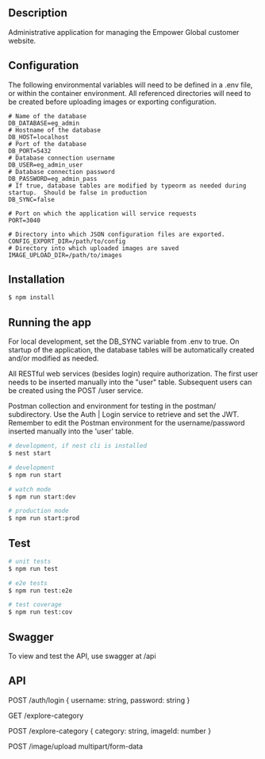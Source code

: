 ## Description

Administrative application for managing the Empower Global customer website.  

## Configuration

The following environmental variables will need to be defined in a .env file, or within the container environment.  All referenced directories will need to be created before uploading images or exporting configuration.

```properties
# Name of the database
DB_DATABASE=eg_admin
# Hostname of the database
DB_HOST=localhost
# Port of the database
DB_PORT=5432
# Database connection username
DB_USER=eg_admin_user
# Database connection password
DB_PASSWORD=eg_admin_pass
# If true, database tables are modified by typeorm as needed during startup.  Should be false in production 
DB_SYNC=false

# Port on which the application will service requests
PORT=3040

# Directory into which JSON configuration files are exported. 
CONFIG_EXPORT_DIR=/path/to/config
# Directory into which uploaded images are saved
IMAGE_UPLOAD_DIR=/path/to/images
```

## Installation

```bash
$ npm install
```

## Running the app

For local development, set the DB_SYNC variable from .env to true.  On startup of the application, the database tables will be automatically created and/or modified as needed.  

All RESTful web services (besides login) require authorization.  The first user needs to be inserted manually into the "user" table.  Subsequent users can be created using the POST /user service.

Postman collection and environment for testing in the postman/ subdirectory.  Use the Auth | Login service to retrieve and set the JWT.  Remember to edit the Postman environment for the username/password inserted manually into the 'user' table.


```bash
# development, if nest cli is installed
$ nest start 

# development
$ npm run start

# watch mode
$ npm run start:dev

# production mode
$ npm run start:prod
```

## Test

```bash
# unit tests
$ npm run test

# e2e tests
$ npm run test:e2e

# test coverage
$ npm run test:cov
```

## Swagger

To view and test the API, use swagger at /api

## API

POST /auth/login
{
  username: string,
  password: string
}

GET /explore-category

POST /explore-category
{
  category: string,
  imageId: number
}

POST /image/upload
multipart/form-data
